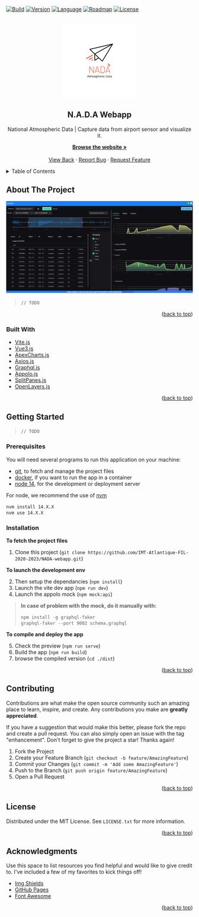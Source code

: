 <div id="top"></div>

[![Build][build-shield]][build-url]
[![Version][version-shield]][version-url]
[![Language][language-shield]][language-url]
[![Roadmap][roadmap-shield]][roadmap-url]
[![License][license-shield]][license-url]

<br />
<div align="center">
<a href="https://imt-atlantique-fil-2020-2023.github.io/NADA-webapp/">
<img src="src/assets/NADA.svg" alt="Logo" width="200" height="200">
</a>

<h2 align="center">N.A.D.A Webapp</h2>

<p align="center">National Atmospheric Data | Capture data from airport sensor and visualize it.</p>
<p align="center">
<a href="https://imt-atlantique-fil-2020-2023.github.io/NADA-webapp/">
<strong>Browse the website »</strong>
</a>
<br />
<br />
<a href="https://github.com/IMT-Atlantique-FIL-2020-2023/NADA-extended/">View Back</a>
·
<a href="https://github.com/IMT-Atlantique-FIL-2020-2023/NADA-webapp/issues">Report Bug</a>
·
<a href="https://github.com/IMT-Atlantique-FIL-2020-2023/NADA-webapp/issues">Request Feature</a>
</p>
</div>

<!-- TABLE OF CONTENTS -->

<details>
  <summary>Table of Contents</summary>
  <ol>
    <li>
      <a href="#about-the-project">About The Project</a>
      <ul>
        <li><a href="#built-with">Built With</a></li>
      </ul>
    </li>
    <li>
      <a href="#getting-started">Getting Started</a>
      <ul>
        <li><a href="#prerequisites">Prerequisites</a></li>
        <li><a href="#installation">Installation</a></li>
      </ul>
    </li>
    <li><a href="#contributing">Contributing</a></li>
    <li><a href="#license">License</a></li>
    <li><a href="#acknowledgments">Acknowledgments</a></li>
  </ol>
</details>

<!-- ABOUT THE PROJECT -->

## About The Project

[![NADA webapp Screen Shot][screenshot]](https://example.com)

> `// TODO`

<p align="right">(<a href="#top">back to top</a>)</p>

### Built With

- [Vite.js](https://vitejs.dev/)
- [Vue3.js](https://v3.vuejs.org/)
- [ApexCharts.js](https://apexcharts.com/)
- [Axios.js](https://axios-http.com/)
- [Graphql.js](https://graphql.org)
- [Appolo.js](https://www.apollographql.com/)
- [SplitPanes.js](https://antoniandre.github.io/splitpanes/)
- [OpenLayers.js](https://openlayers.org/)

<p align="right">(<a href="#top">back to top</a>)</p>

<!-- GETTING STARTED -->

## Getting Started

> `// TODO`

### Prerequisites

You will need several programs to run this application on your machine:

- [git](), to fetch and manage the project files
- [docker](), if you want to run the app in a container
- [node 14](), for the development or deployment server

For node, we recommend the use of [nvm]()
```
nvm install 14.X.X
nvm use 14.X.X
```

### Installation

**To fetch the project files**

1. Clone this project (`git clone https://github.com/IMT-Atlantique-FIL-2020-2023/NADA-webapp.git`)

**To launch the development env**

2. Then setup the dependancies (`npm install`)
3. Launch the vite dev app (`npm run dev`)
4. Launch the appolo mock (`npm mock:api`)

> **In case of problem with the mock, do it manually with:**
> ```
> npm install -g graphql-faker
> graphql-faker --port 9002 schema.graphql
> ```

**To compile and deploy the app**

5. Check the preview (`npm run serve`)
6. Build the app (`npm run build`)
7. browse the compiled version (`cd ./dist`)

<p align="right">(<a href="#top">back to top</a>)</p>

<!-- CONTRIBUTING -->

## Contributing

Contributions are what make the open source community such an amazing place to learn, inspire, and create. Any contributions you make are **greatly appreciated**.

If you have a suggestion that would make this better, please fork the repo and create a pull request. You can also simply open an issue with the tag "enhancement".
Don't forget to give the project a star! Thanks again!

1. Fork the Project
2. Create your Feature Branch (`git checkout -b feature/AmazingFeature`)
3. Commit your Changes (`git commit -m 'Add some AmazingFeature'`)
4. Push to the Branch (`git push origin feature/AmazingFeature`)
5. Open a Pull Request

<p align="right">(<a href="#top">back to top</a>)</p>

<!-- LICENSE -->

## License

Distributed under the MIT License. See `LICENSE.txt` for more information.

<p align="right">(<a href="#top">back to top</a>)</p>

<!-- ACKNOWLEDGMENTS -->

## Acknowledgments

Use this space to list resources you find helpful and would like to give credit to. I've included a few of my favorites to kick things off!

- [Img Shields](https://shields.io)
- [GitHub Pages](https://pages.github.com)
- [Font Awesome](https://fontawesome.com)

<p align="right">(<a href="#top">back to top</a>)</p>

[build-shield]: https://img.shields.io/github/workflow/status/IMT-Atlantique-FIL-2020-2023/NADA-webapp/Build%20Vue/main?style=flat-square
[build-url]: https://github.com/IMT-Atlantique-FIL-2020-2023/NADA-webapp/blob/main/.github/workflows/main.yml
[version-shield]: https://img.shields.io/github/package-json/v/IMT-Atlantique-FIL-2020-2023/NADA-webapp?style=flat-square
[version-url]: https://github.com/IMT-Atlantique-FIL-2020-2023/NADA-webapp/blob/main/package.json
[language-shield]: https://img.shields.io/github/languages/top/IMT-Atlantique-FIL-2020-2023/NADA-webapp?style=flat-square
[language-url]: https://github.com/IMT-Atlantique-FIL-2020-2023/NADA-webapp/search?l=vue
[roadmap-shield]: https://img.shields.io/badge/roadmap-available-brightgreen?style=flat-square
[roadmap-url]: https://github.com/IMT-Atlantique-FIL-2020-2023/NADA-webapp/projects/1
[license-shield]: https://img.shields.io/github/license/IMT-Atlantique-FIL-2020-2023/NADA-webapp?style=flat-square
[license-url]: https://github.com/IMT-Atlantique-FIL-2020-2023/NADA-webapp/blob/main/LICENSE/
[logo]: src/assets/logo.png
[screenshot]: src/assets/screenshot.png
